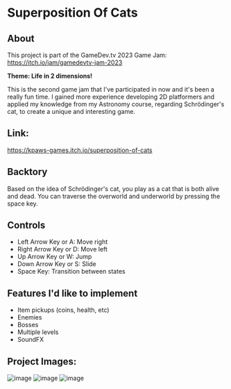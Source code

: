 # Superposition Of Cats

## About
This project is part of the GameDev.tv 2023 Game Jam:  
https://itch.io/jam/gamedevtv-jam-2023  

**Theme: Life in 2 dimensions!**  

This is the second game jam that I've participated in now and it's been a really fun time. I gained more experience developing 2D platformers and applied my knowledge from my Astronomy course, regarding Schrödinger's cat, to create a unique and interesting game.

## Link:
https://kpaws-games.itch.io/superposition-of-cats

## Backtory
Based on the idea of Schrödinger's cat, you play as a cat that is both alive and dead. You can traverse the overworld and underworld by pressing the space key.

## Controls
- Left Arrow Key or A: Move right
- Right Arrow Key or D: Move left
- Up Arrow Key or W: Jump
- Down Arrow Key or S: Slide
- Space Key: Transition between states

## Features I'd like to implement
- Item pickups (coins, health, etc)
- Enemies
- Bosses
- Multiple levels
- SoundFX

## Project Images:
![image](https://github.com/kp4ws/superposition-of-cats/assets/58745400/a5b28934-6929-4eb5-8a78-220c72399d44)
![image](https://github.com/kp4ws/superposition-of-cats/assets/58745400/31ef7fe1-fcdd-4ce7-a4d2-f73f2ba4f191)
![image](https://github.com/kp4ws/superposition-of-cats/assets/58745400/93f2f899-1d54-4ded-95a6-36cc7e8e42f9)
